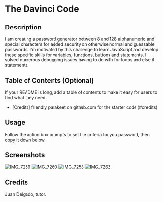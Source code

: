 # The Davinci Code

## Description

I am creating a password generator between 8 and 128 alphanumeric and special characters for added security on otherwise normal and guessable passwords. I'm motivated by this challenge to learn JavaScript and develop these specific skills for variables, functions, buttons and statements. I solved numerous debugging issues having to do with for loops and else if statements. 

## Table of Contents (Optional)

If your README is long, add a table of contents to make it easy for users to find what they need.

- [Credits] friendly parakeet on github.com for the starter code (#credits)

## Usage

Follow the action box prompts to set the criteria for you password, then copy it down below.

## Screenshots

![IMG_7259](https://user-images.githubusercontent.com/114121861/200992440-92453ab3-f383-4c49-a75a-5105a451f6b5.jpeg)
![IMG_7260](https://user-images.githubusercontent.com/114121861/200992447-f555b7f8-e0e4-45f0-b3e0-df5879ef8645.jpg)
![IMG_7258](https://user-images.githubusercontent.com/114121861/200992451-cde4343d-e652-4399-9d8f-4c17ebd51a93.jpg)
![IMG_7262](https://user-images.githubusercontent.com/114121861/200992455-a4b5451a-8c4b-4d83-96cd-1ef74c14bd4f.jpg)


## Credits

Juan Delgado, tutor.
